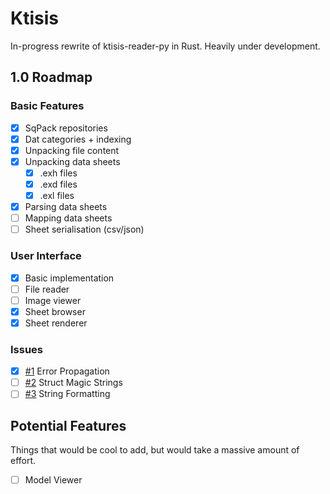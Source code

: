 # Ktisis
In-progress rewrite of ktisis-reader-py in Rust. Heavily under development.

## 1.0 Roadmap

### Basic Features
- [x] SqPack repositories
- [x] Dat categories + indexing
- [x] Unpacking file content
- [x] Unpacking data sheets
  - [x] .exh files
  - [x] .exd files
  - [x] .exl files
- [x] Parsing data sheets
- [ ] Mapping data sheets
- [ ] Sheet serialisation (csv/json)

### User Interface
- [x] Basic implementation
- [ ] File reader
- [ ] Image viewer
- [x] Sheet browser
- [x] Sheet renderer

### Issues
- [x] [#1](https://github.com/ktisis-tools/ktisis/issues/1) Error Propagation
- [ ] [#2](https://github.com/ktisis-tools/ktisis/issues/2) Struct Magic Strings
- [ ] [#3](https://github.com/ktisis-tools/ktisis/issues/3) String Formatting

## Potential Features

Things that would be cool to add, but would take a massive amount of effort.

- [ ] Model Viewer
